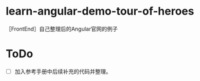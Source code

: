 # learn-angular-demo-tour-of-heroes

［FrontEnd］自己整理后的Angular官网的例子

# ToDo

- [ ] 加入参考手册中后续补充的代码并整理。
